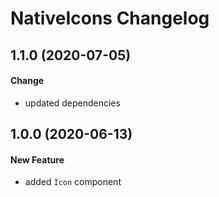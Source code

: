 # NativeIcons Changelog

## 1.1.0 (2020-07-05)

#### Change

- updated dependencies

## 1.0.0 (2020-06-13)

#### New Feature

- added `Icon` component
